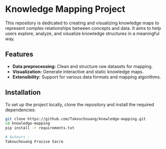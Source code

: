 # Knowledge Mapping Project

This repository is dedicated to creating and visualizing knowledge maps to represent complex relationships between concepts and data. It aims to help users explore, analyze, and visualize knowledge structures in a meaningful way.

## Features

- **Data preprocessing:** Clean and structure raw datasets for mapping.
- **Visualization:** Generate interactive and static knowledge maps.
- **Extensibility:** Support for various data formats and mapping algorithms.

## Installation

To set up the project locally, clone the repository and install the required dependencies:

```bash
git clone https://github.com/Takouchouang/knowledge-mapping.git
cd knowledge-mapping
pip install -r requirements.txt

# Auteurs :
Takouchouang Fraisse Sacre

